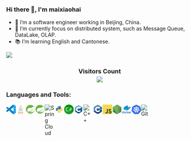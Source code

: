 ### Hi there 👋, I'm maixiaohai



- 🔭 I’m a software engineer working in Beijing, China.
- 🌱 I’m currently focus on distributed system, such as Message Queue, DataLake, OLAP.
- 📚 I’m learning English and Cantonese.

![](https://github-readme-stats.vercel.app/api?username=maixiaohai&theme=buefy&show_icons=true)

<div>
  <h3 align="center"> 
    Visitors Count<br>
    <img align="center" src="https://profile-counter.glitch.me/mxsm/count.svg" />
  </h3>
</div>

### Languages and Tools:

<img align="left" alt="VS Code" width="26px" src="https://raw.githubusercontent.com/github/explore/master/topics/visual-studio-code/visual-studio-code.png" />
<img align="left" alt="Java" width="26px" src="https://raw.githubusercontent.com/github/explore/master/topics/java/java.png" />
<img align="left" alt="Spring" width="26px" src="https://raw.githubusercontent.com/github/explore/master/topics/spring/spring.png" />
<img align="left" alt="Spring Boot" width="26px" src="https://raw.githubusercontent.com/github/explore/master/topics/spring-boot/spring-boot.png" />
<img align="left" alt="Spring Cloud" width="26px" src="https://raw.githubusercontent.com/github/explore/master/topics/spring-cloud/spring-cloud.png" />
<img align="left" alt="Python" width="26px" src="https://raw.githubusercontent.com/github/explore/master/topics/python/python.png" />
<img align="left" alt="C#" width="26px" src="https://raw.githubusercontent.com/github/explore/master/topics/csharp/csharp.png" />
<img align="left" alt="C" width="26px" src="https://raw.githubusercontent.com/github/explore/master/topics/c/c.png" />
<img align="left" alt="C++" width="26px" src="https://raw.githubusercontent.com/github/explore/master/topics/c-plus-plus/c-plus-plus.png" />
<img align="left" alt="C++" width="26px" src="https://raw.githubusercontent.com/github/explore/master/topics/cpp/cpp.png" />
<img align="left" alt="JavaScript" width="26px" src="https://raw.githubusercontent.com/github/explore/master/topics/javascript/javascript.png" />
<img align="left" alt="Node.js" width="26px" src="https://raw.githubusercontent.com/github/explore/master/topics/nodejs/nodejs.png" />
<img align="left" alt="Docker" width="26px" src="https://raw.githubusercontent.com/github/explore/master/topics/docker/docker.png" />
<img align="left" alt="Kubernetes" width="26px" src="https://raw.githubusercontent.com/github/explore/master/topics/kubernetes/kubernetes.png" />
<img align="left" alt="Git" width="26px" src="https://raw.githubusercontent.com/github/explore/master/topics
<p>
<img src="https://github-readme-stats.vercel.app/api/top-langs/?username=maixiaohai&layout=compact&hide=html" alt="dongweiming" />
</p>
